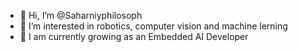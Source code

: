 - 👋 Hi, I’m @Saharniyphilosoph
- 👀 I’m interested in robotics, computer vision and machine lerning
- 🌱 I am currently growing as an Embedded AI Developer

<!---
Saharniyphilosoph/Saharniyphilosoph is a ✨ special ✨ repository because its `README.md` (this file) appears on your GitHub profile.
You can click the Preview link to take a look at your changes.
--->

